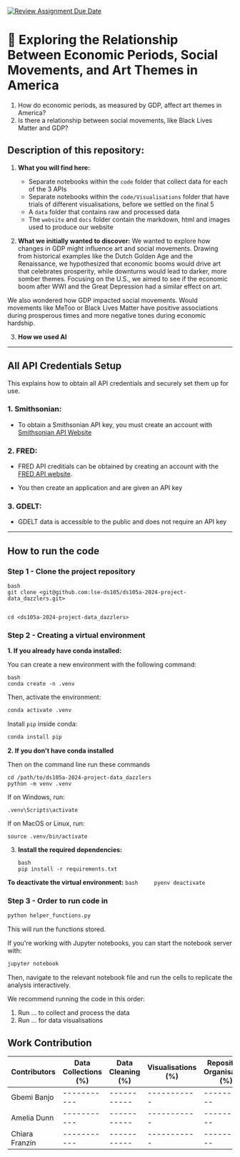 [![Review Assignment Due Date](https://classroom.github.com/assets/deadline-readme-button-22041afd0340ce965d47ae6ef1cefeee28c7c493a6346c4f15d667ab976d596c.svg)](https://classroom.github.com/a/_SwzfpU1)

# 🎨 Exploring the Relationship Between Economic Periods, Social Movements, and Art Themes in America

1.  How do economic periods, as measured by GDP, affect art themes in America?
2.  Is there a relationship between social movements, like Black Lives Matter and GDP?

## Description of this repository:

1.  **What you will find here:**

    -   Separate notebooks within the `code` folder that collect data for each of the 3 APIs
    - Separate notebooks within the `code/Visualisations` folder that have trials of different visualisations, before we settled on the final 5
    - A `data` folder that contains raw and processed data 
    - The `website` and `docs` folder contain the markdown, html and images used to produce our website 

2.  **What we initially wanted to discover:**
We wanted to explore how changes in GDP might influence art and social movements. Drawing from historical examples like the Dutch Golden Age and the Renaissance, we hypothesized that economic booms would drive art that celebrates prosperity, while downturns would lead to darker, more somber themes. Focusing on the U.S., we aimed to see if the economic boom after WWI and the Great Depression had a similar effect on art.

We also wondered how GDP impacted social movements. Would movements like MeToo or Black Lives Matter have positive associations during prosperous times and more negative tones during economic hardship.


3.  **How we used AI**

------------------------------------------------------------------------

## All API Credentials Setup

This explains how to obtain all API credentials and securely set them up for use.

### 1. Smithsonian:
-   To obtain a Smithsonian API key, you must create an account with [Smithsonian API Website](https://api.data.gov/signup/)

### 2. FRED:

-   FRED API creditials can be obtained by creating an account with the [FRED API website](https://fredaccount.stlouisfed.org/login/secure/).

-   You then create an application and are given an API key

### 3. GDELT:
-   GDELT data is accessible to the public and does not require an API key

------------------------------------------------------------------------

## How to run the code

### Step 1 - Clone the project repository

```         
bash     
git clone <git@github.com:lse-ds105/ds105a-2024-project-data_dazzlers.git>
```

```         

cd <ds105a-2024-project-data_dazzlers>
```

### Step 2 - Creating a virtual environment

**1. If you already have conda installed:**

You can create a new environment with the following command:

```         
bash
conda create -n .venv
```

Then, activate the environment:

``` bash
conda activate .venv
```

Install `pip` inside conda:

``` bash
conda install pip
```

**2. If you don't have conda installed**

Then on the command line run these commands

```         
cd /path/to/ds105a-2024-project-data_dazzlers
python -m venv .venv
```

If on Windows, run:

```         
.venv\Scripts\activate
```

If on MacOS or Linux, run:

```         
source .venv/bin/activate
```

3.  **Install the required dependencies:**

    ```         
    bash     
    pip install -r requirements.txt
    ```

**To deactivate the virtual environment:** `bash     pyenv deactivate`

### Step 3 - Order to run code in

``` bash
python helper_functions.py
```

This will run the functions stored.

If you're working with Jupyter notebooks, you can start the notebook server with:

``` bash
jupyter notebook
```

Then, navigate to the relevant notebook file and run the cells to replicate the analysis interactively.

We recommend running the code in this order:

1.  Run ... to collect and process the data
2.  Run ... for data visualisations

## Work Contribution

|Contributors |Data Collections (%)|Data Cleaning (%)|Visualisations (%)|Repository Organisation (%)|Documentation (%)|
|-----------|-----------|-----------|-----------|-----------|-----------|
|Gbemi Banjo|-----------|-----------|-----------|-----------|-----------|
|Amelia Dunn|-----------|-----------|-----------|-----------|-----------|
|Chiara Franzin|-----------|-----------|-----------|-----------|-----------|